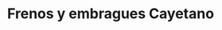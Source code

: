 ---
title: "Frenos y embragues Cayetano"
url: /jose-marmol/frenos-y-embragues-cayetano/
shop: Autoteile
---